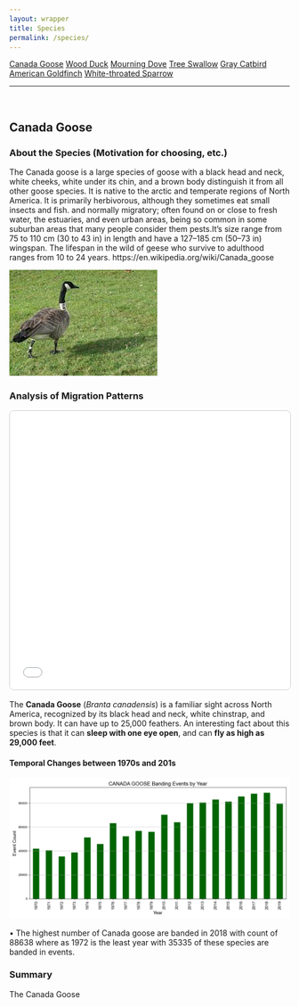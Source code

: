 ```yaml
---
layout: wrapper
title: Species
permalink: /species/
---
```

<div class="flex">
    <a href="/species/" class="button">Canada Goose</a>
    <a href="/species-wood-duck/" class="button">Wood Duck</a>
    <a href="/species-mourning-dove/" class="button">Mourning Dove</a>
    <a href="/species-tree-swallow/" class="button">Tree Swallow</a>
    <a href="/species-gray-catbird/" class="button">Gray Catbird</a>
    <a href="/species-american-goldfinch/" class="button">American Goldfinch</a>
    <a href="/species-white-throated-sparrow/" class="button">White-throated Sparrow</a>
</div>
<hr>
<br>
<h2>Canada Goose</h2>
<div>
    <h3>About the Species (Motivation for choosing, etc.)</h3>
    <div class="flex">
      <p>The Canada goose is a large species of goose  with a black head and neck, white cheeks, white under its chin, and a brown body distinguish it from all other goose species. It is native to the arctic and temperate regions of North America. It is primarily herbivorous, although they sometimes eat small insects and fish.  and normally migratory; often found on or close to fresh water, the estuaries, and even urban areas, being so common in some suburban areas that many people consider them pests.It’s size range from 75 to 110 cm (30 to 43 in) in length and have a 127–185 cm (50–73 in) wingspan. The lifespan in the wild of geese who survive to adulthood ranges from 10 to 24 years. https://en.wikipedia.org/wiki/Canada_goose
</p>
      <img src="/figures/birds/canada_goose.jpg" alt="Canada Goose" class="image">
    </div>
</div>

<div>
    <h3>Analysis of Migration Patterns</h3>
    <iframe src="/figures/top1locations/canada_goose_banding_map.html" 
            width="100%" 
            height="500" 
            style="border:1px solid #ccc; border-radius: 8px;" 
            title="Canada Goose Banding Map">
    </iframe>
    <p>
        The <strong>Canada Goose</strong> (<em>Branta canadensis</em>) is a familiar sight across North America, recognized by its black head and neck, white chinstrap, and brown body. 
        It can have up to 25,000 feathers. An interesting fact about this species is that it can <strong>sleep with one eye open</strong>, and can <strong>fly as high as 29,000 feet</strong>.
    </p>
</div>
    <div>
        <h4>Temporal Changes between 1970s and 201s</h4>
        <img src="/figures/species_year/canada_goose_banding_by_year.png" alt="Canada Goose" class="image">
        <p>•	The highest number of Canada goose are banded in 2018 with count of 88638 where as 1972 is the least year with 35335 of these species are banded in events.</p>
    </div>
    <div>
        <h3>Summary</h3>
        <p>The Canada Goose </p>
    </div>


</div>

